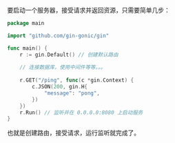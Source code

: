 要启动一个服务器，接受请求并返回资源，只需要简单几步：

```go
package main

import "github.com/gin-gonic/gin"

func main() {
	r := gin.Default() // 创建默认路由
	
	// 连接数据库，使用中间件等等。。。
	
	r.GET("/ping", func(c *gin.Context) {
		c.JSON(200, gin.H{
			"message": "pong",
		})
	})
	r.Run() // 监听并在 0.0.0.0:8080 上启动服务
}
```

也就是创建路由，接受请求，运行监听就完成了。